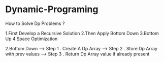 # Dynamic-Programing

How to Solve Dp Problems ?

 1.First Develop a Recursive Solution
 2.Then Apply Bottom Down
 3.Bottom Up 
 4.Space Optimization
    
2.Bottom Down
--> Step 1 . Create A Dp Array 
--> Step 2 . Store Dp Array with prev values
--> Step 3 . Return Dp Array value if already present 
